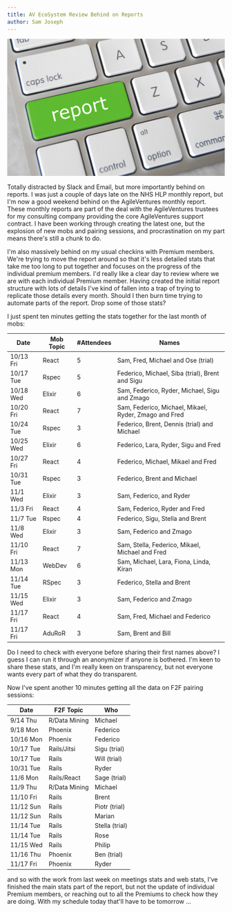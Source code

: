 ```yaml
---
title: AV EcoSystem Review Behind on Reports
author: Sam Joseph
---
```


![report](../images/report.jpg)

Totally distracted by Slack and Email, but more importantly behind on reports.  I was just a couple of days late on the NHS HLP monthly report, but I'm now a good weekend behind on the AgileVentures monthly report.  These monthly reports are part of the deal with the AgileVentures trustees for my consulting company providing the core AgileVentures support contract.   I have been working through creating the latest one, but the explosion of new mobs and pairing sessions, and procrastination on my part means there's still a chunk to do.  

I'm also massively behind on my usual checkins with Premium members.  We're trying to move the report around so that it's less detailed stats that take me too long to put together and focuses on the progress of the individual premium members.  I'd really like a clear day to review where we are with each individual Premium member.  Having created the initial report structure with lots of details I've kind of fallen into a trap of trying to replicate those details every month.  Should I then burn time trying to automate parts of the report.   Drop some of those stats?

I just spent ten minutes getting the stats together for the last month of mobs:

| Date      | Mob Topic | #Attendees | Names                                                 |
|-----------|-----------|------------|-------------------------------------------------------|
| 10/13 Fri | React     | 5          | Sam, Fred, Michael and Ose (trial)                    |
| 10/17 Tue | Rspec     | 5          | Federico, Michael, Siba (trial), Brent and Sigu       |
| 10/18 Wed | Elixir    | 6          | Sam, Federico, Ryder, Michael, Sigu and Zmago         |
| 10/20 Fri | React     | 7          | Sam, Federico, Michael, Mikael, Ryder, Zmago and Fred |
| 10/24 Tue | Rspec     | 3          | Federico, Brent, Dennis (trial) and Michael           |
| 10/25 Wed | Elixir    | 6          | Federico, Lara, Ryder, Sigu and Fred                  |
| 10/27 Fri | React     | 4          | Federico, Michael, Mikael and Fred                    |
| 10/31 Tue | Rspec     | 3          | Federico, Brent and Michael                           |
| 11/1  Wed | Elixir    | 3          | Sam, Federico, and Ryder                              |
| 11/3  Fri | React     | 4          | Sam, Federico, Ryder and Fred                         |
| 11/7 Tue  | Rspec     | 4          | Federico, Sigu, Stella and Brent                      |
| 11/8 Wed  | Elixir    | 3          | Sam, Federico and Zmago                               |
| 11/10 Fri | React     | 7          | Sam, Stella, Federico, Mikael, Michael and Fred       |
| 11/13 Mon | WebDev    | 6          | Sam, Michael, Lara, Fiona, Linda, Kiran               |
| 11/14 Tue | RSpec     | 3          | Federico, Stella and Brent                            |
| 11/15 Wed | Elixir    | 3          | Sam, Federico and Zmago                               |
| 11/17 Fri | React     | 4          | Sam, Fred, Michael and Federico                       |
| 11/17 Fri | AduRoR    | 3          | Sam, Brent and Bill                                   |

Do I need to check with everyone before sharing their first names above? I guess I can run it through an anonymizer if anyone is bothered.  I'm keen to share these stats, and I'm really keen on transparency, but not everyone wants every part of what they do transparent.  

Now I've spent another 10 minutes getting all the data on F2F pairing sessions:

| Date      | F2F Topic     | Who            |
|-----------|---------------|----------------|
| 9/14 Thu  | R/Data Mining | Michael        |
| 9/18 Mon  | Phoenix       | Federico       |
| 10/16 Mon | Phoenix       | Federico       |
| 10/17 Tue | Rails/Jitsi   | Sigu (trial)   |
| 10/17 Tue | Rails         | Will (trial)   |
| 10/31 Tue | Rails         | Ryder          |
| 11/6 Mon  | Rails/React   | Sage (trial)   |
| 11/9 Thu  | R/Data Mining | Michael        |
| 11/10 Fri | Rails         | Brent          |
| 11/12 Sun | Rails         | Piotr (trial)  |
| 11/12 Sun | Rails         | Marian         |
| 11/14 Tue | Rails         | Stella (trial) |
| 11/14 Tue | Rails         | Rose           |
| 11/15 Wed | Rails         | Philip         |
| 11/16 Thu | Phoenix       | Ben (trial)    |
| 11/17 Fri | Phoenix       | Ryder          |

and so with the work from last week on meetings stats and web stats, I've finished the main stats part of the report, but not the update of individual Premium members, or reaching out to all the Premiums to check how they are doing.  With my schedule today that'll have to be tomorrow ...
